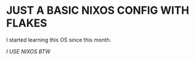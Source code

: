 # JUST A BASIC NIXOS CONFIG WITH FLAKES

I started learning this OS since this month.

_I USE NIXOS BTW_ 
